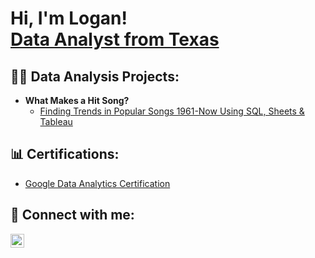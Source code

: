 <h1>Hi, I'm Logan! <br/><a href=>Data Analyst from Texas</a>
<h2>👨‍💻 Data Analysis Projects:</h2>

- <b>What Makes a Hit Song?</b>
  - [Finding Trends in Popular Songs 1961-Now Using SQL, Sheets & Tableau](https://github.com/joshmadakor1/Algorithms-Practice)

<h2>📊 Certifications:</h2>


- [Google Data Analytics Certification](files/Coursera.WYKBTD6BRJMM.pdf "Google Data Analytics Certificate.pdf")

<h2> 🤳 Connect with me:</h2>

[<img align="left" alt="JoshMadakor | LinkedIn" width="22px" src="https://cdn.jsdelivr.net/npm/simple-icons@v3/icons/linkedin.svg" />][linkedin]

[linkedin]: https://www.linkedin.com/in/logan-burroughs-7125b0b6/
